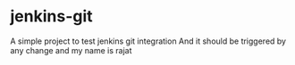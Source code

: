# jenkins-git

A simple project to test jenkins git integration
And it should be triggered by any change and my name is rajat
